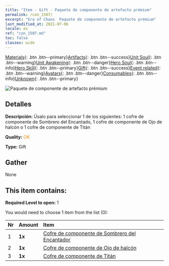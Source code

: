 ```yaml
---
title: "Item - Gift - Paquete de componente de artefacto prémium"
permalink: /con_1507/
excerpt: "Era of Chaos  Paquete de componente de artefacto prémium"
last_modified_at: 2021-07-06
locale: es
ref: "con_1507.md"
toc: false
classes: wide
---
```

 [Materials](/ItemsES/){: .btn .btn--primary}[Artifacts](/ItemsES/Artifacts/){: .btn .btn--success}[Unit Soul](/ItemsES/UnitSoul/){: .btn .btn--warning}[Unit Awakening](/ItemsES/UnitAwakening/){: .btn .btn--danger}[Hero Soul](/ItemsES/HeroSoul/){: .btn .btn--info}[Hero Skill](/ItemsES/HeroSkill/){: .btn .btn--primary}[Gift](/ItemsES/Gift/){: .btn .btn--success}[Event related](/ItemsES/Events/){: .btn .btn--warning}[Avatars](/ItemsES/Avatars/){: .btn .btn--danger}[Consumables](/ItemsES/Consumables/){: .btn .btn--info}[Unknown](/ItemsES/Unknown/){: .btn .btn--primary}

 ![Paquete de componente de artefacto prémium](/images/t/i_907047.png)

## Detalles
 **Descripción:** Úsalo para seleccionar 1 de los siguientes: 1 cofre de componente de Sombrero del Encantado, 1 cofre de componente de Ojo de halcón o 1 cofre de componente de Titán

 **Quality:** <span style="color: #FF8C00">OK</span>

 **Type:** Gift

## Gather

  None

## This item contains:

 **Required Level to open:** 1

 You would need to choose 1 item from the list (0):

  | Nr | Amount |     Item    |
  |:---|:-------|:------------|
  | 1 |  **1x** | [Cofre de componente de Sombrero del Encantador](/ItemsES/con_1359/) |  | 
  | 2 |  **1x** | [Cofre de componente de Ojo de halcón](/ItemsES/con_1349/) |  | 
  | 3 |  **1x** | [Cofre de componente de Titán](/ItemsES/con_1343/) |  | 
